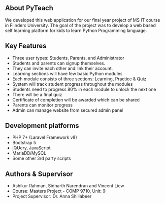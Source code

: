 ## About PyTeach

We developed this web application for our final year project of MS IT course in Flinders University. The goal of the project was to develop a web based self learning platform for kids to learn Python Programming language.

## Key Features

+ Three user types: Students, Parents, and Administrator
+ Students and parents can signup themselves.
+ They can invite each other and link their account.
+ Learning sections will have few basic Python modules
+ Each module consists of three sections: Learning, Practice & Quiz
+ System will track student progress throughout the modules
+ Students need to progress 80% in each module to unlock the next one
+ There will be a final quiz
+ Certificate of completion will be awarded which can be shared
+ Parents can monitor progress
+ Admin can manage website from secured admin panel

## Development platforms

+ PHP 7+ (Laravel Framework v8)
+ Bootstrap 5
+ jQUery, JavaScript
+ MariaDB/MySQL
+ Some other 3rd party scripts


## Authors & Supervisor

+ Ashikur Rahman, Sidharth Narendran and Vincent Liew 
+ Course: Masters Project - COMP 9710, Unit: 9
+ Project Supervisor: Dr. Anna Shillabeer


